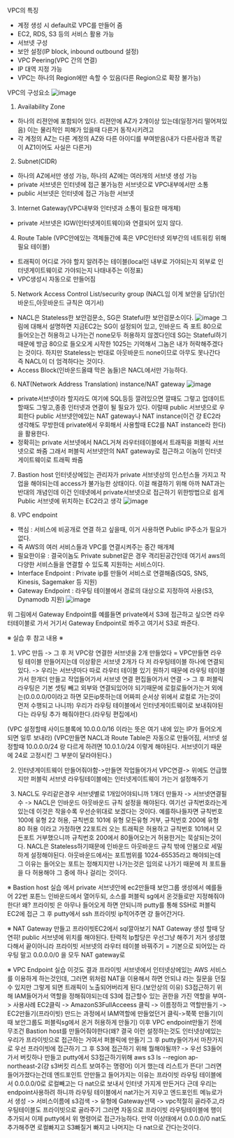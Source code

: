 VPC의 특징
* 계정 생성 시 default로 VPC를 만들어 줌
* EC2, RDS, S3 등의 서비스 활용 가능
* 서브넷 구성
* 보안 설정(IP block, inbound outbound 설정)
* VPC Peering(VPC 간의 연결)
* IP 대역 지정 가능
* VPC는 하나의 Region에만 속할 수 있음(다른 Region으로 확장 불가능)

VPC의 구성요소
![image](https://user-images.githubusercontent.com/67897827/179925121-564abc40-4455-40f9-9e1f-fd2a8130c1f0.png)
1. Availability Zone
- 하나의 리젼안에 포함되어 있다. 리젼안에 AZ가 2개이상 있는데(일정거리 떨어져있음) 이는 물리적인 피해가 있을때 다른거 동작시키려고
- 각 계정의 AZ는 다른 계정의 AZ와 다른 아이디를 부여받음(내가 다른사람과 똑같이 AZ1이어도 사실은 다른거)

2. Subnet(CIDR)
- 하나의 AZ에서만 생성 가능, 하나의 AZ에는 여러개의 서브넷 생성 가능
- private 서브넷은 인터넷에 접근 불가능한 서브넷으로 VPC내부에서만 소통
- public 서브넷은 인터넷에 접근 가능한 서브넷

3. Internet Gateway(VPC내부와 인터넷과 소통이 필요한 매개체)
- private 서브넷은 IGW(인터넷게이트웨이)와 연결되어 있지 않다.

4. Route Table (VPC안에있는 객체들간에 혹은 VPC인터넷 외부간의 네트워킹 위해 필요 테이블)
- 트래픽이 어디로 가야 할지 알려주는 테이블(local인 내부로 가야되는지 외부로 인터넷게이트웨이로 가야되는지 나태내주는 이정표)
- VPC생성시 자동으로 만들어짐

5. Network Access Control List/security group (NACL임 이게 보안을 담당)(인바운드,아웃바운드 규칙은 여기서)
- NACL은 Stateless한 보안검문소, SG은 Stateful한 보안검문소이다.
![image](https://user-images.githubusercontent.com/67897827/180002968-ff150f47-7c26-477d-bbaa-f47d2a8b21d7.png)
그림에 대해서 설명하면 지금EC2는 SG이 설정되어 있고, 인바운드 즉 포트 80으로 들어오는건 허용하고 나가는건 none모두 허용하지 않겠다인데 SG는 
Stateful하기 때문에 방금 80으로 들오오게 시작한 1025는 기억해서 그놈은 내가 허락해주겠다는 것이다. 하지만 Stateless는 반대로 아웃바운드 none이므로 아무도 못나간다
즉 NACL이 더 엄격하다는 것이다.
- Access Block(인바운드올떄 막은 놈들)은 NACL에서만 가능하다.

6. NAT(Network Address Translation) instance/NAT gateway
![image](https://user-images.githubusercontent.com/67897827/179946401-1a4626d8-fd4b-46a5-88b3-b00582002a69.png)
- private서브넷이라 할지라도 여기에 SQL등등 깔려있으면 깔때도 그렇고 업데이트 할때도 그렇고,종종 인터넷과 연결이 될 필요가 있다. 
이럴때 public 서브넷으로 우회한다 public 서브넷안에있는 NAT gateway나 NAT instance(이건 걍 EC2라 생각해도 무방한데 private에서 우회해서 사용할때 EC2를 NAT instance라 한다)을
활용한다.
- 정확히는 private 서브넷에서 NACL거쳐 라우터테이블에서 트래픽을 퍼블릭 서브넷으로 쏴줌 그래서 퍼블릭 서브넷안의 NAT gateway로 접근하고 이놈이 인터넷 게이트웨이로 트래픽 쏴줌

7. Bastion host
인터넷상에있는 관리자가 private 서브넷상의 인스턴스들 가지고 작업을 해야되는데 access가 불가능한 상태이다. 이걸 해결하기 위해 아까 NAT과는 반대의 개념인데
이건 인테넷에서 private서브넷으로 접근하기 위한방법으로 쉽게 Public 서브넷에 위치하는 EC2라고 생각
![image](https://user-images.githubusercontent.com/67897827/179949269-639ef815-bd0b-415c-be9e-e3f3da4fcc77.png)

8. VPC endpoint
- 핵심 : 서비스에 비공개로 연결 하고 싶을때, 이거 사용하면 Public IP주소가 필요가 없다.
- 즉 AWS의 여러 서비스들과 VPC를 연결시켜주는 중간 매개체 
- 필요한이유 : 결국이놈도 Private subnet같은 경우 격리된공간인데 여기서 aws의 다양한 서비스들을 연결할 수 있도록 지원하는 서비스이다.
- Interface Endpoint : Private ip를 만들어 서비스로 연결해줌(SQS, SNS, Kinesis, Sagemaker 등 지원)
- Gateway Endpoint : 라우팅 테이블에서 경로의 대상으로 지정하여 사용(S3, Dynamodb 지원)
![image](https://user-images.githubusercontent.com/67897827/179950890-f4031426-5ea9-4816-a17a-cb6ea444f3eb.png)

위 그림에서 Gateway Endpoint를 예를들면 private에서 S3에 접근하고 싶으면 라우터테이블로 가서 거기서 Gateway Endpoint로 쏴주고 여기서 S3로 쏴준다.

 ※ 실습 후 참고 내용 ※
1. VPC 만듬 -> 그 후 저 VPC랑 연결한 서브넷을 2개 만들었다 = VPC만들면 라우팅 테이블 만들어지는데 이상황은 서브넷 2개가 다 저 라우팅테이블 하나에 연결되있다.
-> 우리는 서브넷마다 따로 라우터 테이블 있기 원하기 때문에 라우팅 테이블가서 한개더 만들고 작업들어가서 서브넷 연결 편집들어가서 연결
-> 그 후 퍼블릭 라우팅은 기본 셋팅 빼고 외부와 연결되있어야 되기때문에 로컬로들어가는거 외에는(0.0.0.0/0이라고 하면 모든ip뜻하는데 어짜피 순서상 위에서 
로컬로 가는것이 먼저 수행되고 나니까) 우리가 라우팅 테이블에서 인터넷게이트웨이로 보내줘야된다는 라우팅 추가 해줘야한다.(라우팅 편집에서)

(VPC 설정할때 사이드블록에 10.0.0.0/16 이라는 뜻은 여기 내에 있는 IP가 들어오게되면 일루 보내라)
(VPC만들면 NACL과 Route Table은 자동으로 만들어짐, 서브넷 설정할때 10.0.0.0/24 랑 다르게 하려면 10.0.1.0/24 이렇게 해야된다. 
서브넷이기 때문에 24로 고정시킨 그 부분이 달라야된다.)

2. 인터넷게이트웨이 만들어줘야함->만들면 작업들어가서 VPC연결-> 위에도 언급했지만 퍼블릭 서브넷 라우팅테이블에는 인터넷게이트웨이 가는거 설정해주기

3. NACL도 우리같은경우 서브넷별로 1개있어야되니까 1개더 만들자 -> 서브넷연결필수 -> NACL은 인바운드 아웃바운드 규칙 설정을 해야된다. 여기선 규칙번호라는게
있는데 이것은 작을수록 우선순위대로 보겠다는 것이다. 예를하나들자면 규칙번호 100에 유형 22 허용, 규칙번호 101에 유형 모든유형 거부, 규칙번호 200에 유형 80 허용
이라고 가정하면 22포트러 오는 트래픽은 허용하고 규칙번호 101에서 모든포트 거부했으니까 규칙번호 200에서 80들어오는거 허용한거는 묵살되는것이다.
NACL은 Stateless하기때문에 인바운드 아웃바운드 규칙 밖에 안봄으로 세밀하게 설정해야된다. 아웃바운드에서는 포트범위를 1024-65535라고 해야되는데 그 이유는
들어오는 포트는 정해지지만 나가는것은 임의로 나가기 때문에 저 포트들을 다 허용해야 그 중에 하나 걸리는 것이다.

※ Bastion host 실습
에서 private 서브넷안에 ec2만들때 보안그룹 생성에서 예를들어 22번 포튼느 인바운드에서 열어두되, 소스를 퍼블릭 sg에서 온것들로만 지정해줘야한다! 왜? 프라이빗
은 아무나 들어오게 하면 안되니까
putty를 통해 SSH로 퍼블릭 EC2에 접근 그 후 putty에서 ssh 프라이빗 ip적어주면 걍 들어간거다.

※ NAT Gateway 만들고 프라이빗EC2에서 sql깔아보기
NAT Gateway 생성 할때 당연히! public 서브넷에 위치를 해야된다. 탄력적 Ip할당은 우선그냥 해주기
저거 생성했다해서 끝이아니라 프라이빗 서브넷의 라우터 테이블  바꿔주기 = 기본으로 되어있는 라우팅 말고 0.0.0.0/0 을 모두 NAT gateway로 

※ VPC Endpoint 실습
이것도 결과 프라이빗 서브넷에서 인터넷상에있는 AWS 서비스를 이용하게 하는것인데, 그러면 위처럼 NAT을 이용해서 하면 안되냐 라는 질문을
던질 수 있지만 그렇게 되면 트래픽이 노출되어버리게 된다.(보안상의 이유)
S3접근하기 위해 IAM들어가서 역할을 정해줘야되는데 S3에 접근할수 있는 권한을 가진 역할을 부여-> 사용사례 EC2클릭 -> AmazonS3FullAcceess 클릭 -> 이름정하고 역할만들기
-> EC2만들기(프라이빗) 만드는 과정에서 IAM역할에 만들었던거 클릭->쭉쭉 만들기(이때 보안그룹도 퍼블릭sg에서 온거 허용하게 만들기)
이후 VPC endpoint만들기 전에 무조건 Bastion host를 만들어줘야한다(왜? 결국 이런 설정하는것도 인터넷상에있는 우리가 프라이빗으로 접근하는 거여서 퍼블릭에 만들기
그 후 putty들어가서 마찬가지로 우선 프라이빗에 접근하기 그 후 S3에 접근하기 위해 뭘해야될까? -> 우선 S3들어가서 버킷하나 만들고 putty에서 S3접근하기위해
aws s3 ls --region ap-northeast-2(걍 s3버킷 리스트 보여주는 명령어) 이거 했는데 리스트가 뜬다! 그러면 들어가졌다는건데 엔드포인트 안만들고 들어가지는 이유는
프라이빗 라우팅 테이블에서 0.0.0.0/0로 로컬빼고는 다 nat으로 보내서 인터넷 가지게 만든거다 근데 우리는 endpoint사용하려 하니까 라우팅 테이블에서 nat가는거 지우고
엔드포인트 메뉴로가서 생성 -> 서비스이름에 s3검색 -> 유형에 Gateway선택 -> vpc적절히 골라주고,라우팅테이블도 프라이빗으로 골라주기 그러면 자동으로 프라이빗 라우팅테이블에
행이 추가되서 이제 putty에서 위 명령어로 접근가능하다. 만약 이상태에서 0.0.0.0/0 nat도 추가해주면 로컬빠지고 S3빠질거 빠지고 나머지는 다 nat으로 간다는것이다.










